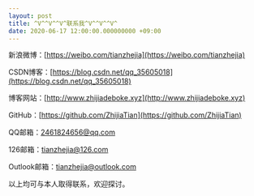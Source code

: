 ```yaml
---
layout: post
title: ^V^^V^^V^联系我^V^^V^^V^
date: 2020-06-17 12:00:00.000000000 +09:00
---
```


新浪微博：[https://weibo.com/tianzhejia](https://weibo.com/tianzhejia)

CSDN博客：[https://blog.csdn.net/qq_35605018](https://blog.csdn.net/qq_35605018)

博客网站：[http://www.zhijiadeboke.xyz](http://www.zhijiadeboke.xyz)

GitHub：[https://github.com/ZhijiaTian](https://github.com/ZhijiaTian)

QQ邮箱：2461824656@qq.com

126邮箱：tianzhejia@126.com

Outlook邮箱：tianzhejia@outlook.com

以上均可与本人取得联系，欢迎探讨。
